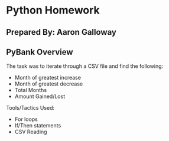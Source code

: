 # Python Homework
## Prepared By: Aaron Galloway
## PyBank Overview
The task was to iterate through a CSV file and find the following:
- Month of greatest increase
- Month of greatest decrease
- Total Months
- Amount Gained/Lost

Tools/Tactics Used:
- For loops
- If/Then statements
- CSV Reading
